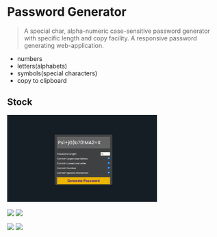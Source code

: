 # Password Generator
> A special char, alpha-numeric case-sensitive password generator with specific length and copy facility.
> A responsive password generating web-application.

* numbers
* letters(alphabets)
* symbols(special characters)
* copy to clipboard

## Stock
<p>
  <img src='password.png' alt='screenshot' width='350' />
</p>

[![](https://img.shields.io/badge/-Sample%20Model-0a0a0a.svg?style=flat&colorA=0a0a0a)](https://codepen.io/florinpop17/full/BaBePej) [![](https://img.shields.io/badge/-Sample%20Model-0a0a0a.svg?style=flat&colorA=0a0a0a)](https://uidesigndaily.com/posts/studio-dark-components-theme-cards-post-tooltip-day-1087)

[![](https://img.shields.io/badge/-Title%20Icon-0a0a0a.svg?style=flat&colorA=0a0a0a)](https://www.favicon.cc/?action=icon&file_id=484906) [![](https://img.shields.io/badge/-Generator%20Function-4287f5.svg?style=flat&colorA=0a0a0a)](https://www.net-comber.com/charset.html)



